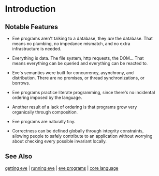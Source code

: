 # Introduction

## Notable Features

- Eve programs aren't talking to a database, they _are_ the database. That means no plumbing, no impedance mismatch, and no extra infrastructure is needed.

- Everything is data. The file system, http requests, the DOM... That means everything can be queried and everything can be reacted to.

- Eve's semantics were built for concurrency, asynchrony, and distribution. There are no promises, or thread synchronizations, or borrows. 

- Eve programs practice literate programming, since there's no incidental ordering imposed by the language.  

- Another result of a lack of ordering is that programs grow very organically through composition.

- Eve programs are naturally tiny.

- Correctness can be defined globally through integrity constraints, allowing people to safely contribute to an application without worrying about checking every possible invariant locally.

## See Also

[getting eve](../installation) | [running eve](../running) | [eve programs](../programs) | [core language](../core)